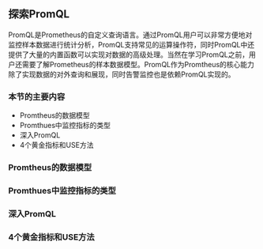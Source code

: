 ## 探索PromQL

PromQL是Prometheus的自定义查询语言。通过PromQL用户可以非常方便地对监控样本数据进行统计分析，PromQL支持常见的运算操作符，同时PromQL中还提供了大量的内置函数可以实现对数据的高级处理。当然在学习PromQL之前，用户还需要了解Prometheus的样本数据模型。PromQL作为Promtheus的核心能力除了实现数据的对外查询和展现，同时告警监控也是依赖PromQL实现的。

### 本节的主要内容
* Promtheus的数据模型
* Promthues中监控指标的类型
* 深入PromQL
* 4个黄金指标和USE方法

### Promtheus的数据模型

### Promthues中监控指标的类型

### 深入PromQL

### 4个黄金指标和USE方法